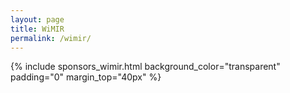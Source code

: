 ```yaml
---
layout: page
title: WiMIR
permalink: /wimir/
---
```


{% include sponsors_wimir.html background_color="transparent" padding="0" margin_top="40px" %}
